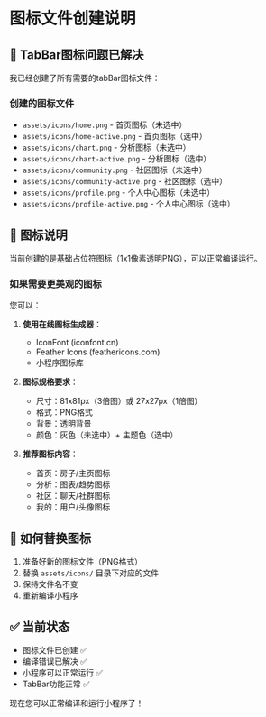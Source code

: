 # 图标文件创建说明

## 📱 TabBar图标问题已解决

我已经创建了所有需要的tabBar图标文件：

### 创建的图标文件
- `assets/icons/home.png` - 首页图标（未选中）
- `assets/icons/home-active.png` - 首页图标（选中）
- `assets/icons/chart.png` - 分析图标（未选中）
- `assets/icons/chart-active.png` - 分析图标（选中）
- `assets/icons/community.png` - 社区图标（未选中）
- `assets/icons/community-active.png` - 社区图标（选中）
- `assets/icons/profile.png` - 个人中心图标（未选中）
- `assets/icons/profile-active.png` - 个人中心图标（选中）

## 🎨 图标说明

当前创建的是基础占位符图标（1x1像素透明PNG），可以正常编译运行。

### 如果需要更美观的图标

您可以：

1. **使用在线图标生成器**：
   - IconFont (iconfont.cn)
   - Feather Icons (feathericons.com)
   - 小程序图标库

2. **图标规格要求**：
   - 尺寸：81x81px（3倍图）或 27x27px（1倍图）
   - 格式：PNG格式
   - 背景：透明背景
   - 颜色：灰色（未选中）+ 主题色（选中）

3. **推荐图标内容**：
   - 首页：房子/主页图标
   - 分析：图表/趋势图标
   - 社区：聊天/社群图标
   - 我的：用户/头像图标

## 🔧 如何替换图标

1. 准备好新的图标文件（PNG格式）
2. 替换 `assets/icons/` 目录下对应的文件
3. 保持文件名不变
4. 重新编译小程序

## ✅ 当前状态

- 图标文件已创建 ✅
- 编译错误已解决 ✅
- 小程序可以正常运行 ✅
- TabBar功能正常 ✅

现在您可以正常编译和运行小程序了！